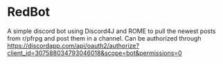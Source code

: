 # RedBot
A simple discord bot using Discord4J and ROME to pull the newest posts from r/pfrpg and post them in a channel.
Can be authorized through https://discordapp.com/api/oauth2/authorize?client_id=307588034793046018&scope=bot&permissions=0
